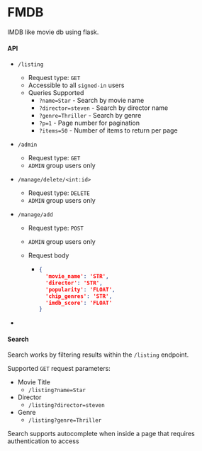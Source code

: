 # FMDB
IMDB like movie db using flask.

#### API

- `/listing`

  - Request type: `GET`
  - Accessible to all `signed-in` users
  - Queries Supported
    - `?name=Star` - Search by movie name
    - `?director=steven` - Search by director name
    - `?genre=Thriller` - Search by genre
    - `?p=1` - Page number for pagination
    - `?items=50` - Number of items to return per page

- `/admin`

  - Request type: `GET`
  - `ADMIN` group users only

- `/manage/delete/<int:id>`

  - Request type: `DELETE`
  - `ADMIN` group users only

- `/manage/add`

  - Request type: `POST`

  - `ADMIN` group users only

  - Request body

    - ```json
      {
        'movie_name': 'STR',
        'director': 'STR',
        'popularity': 'FLOAT',
        'chip_genres': 'STR',
        'imdb_score': 'FLOAT'
      }
      ```

- 

#### Search

Search works by filtering results within the `/listing` endpoint. 

Supported `GET` request parameters:

- Movie Title
  - `/listing?name=Star`
- Director
  - `/listing?director=steven`
- Genre
  - `/listing?genre=Thriller`

Search supports autocomplete when inside a page that requires authentication to access